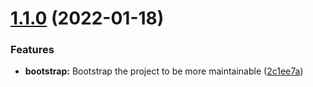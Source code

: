 # [1.1.0](https://github.com/mdial89f/serverless-online/compare/v1.0.0...v1.1.0) (2022-01-18)


### Features

* **bootstrap:** Bootstrap the project to be more maintainable ([2c1ee7a](https://github.com/mdial89f/serverless-online/commit/2c1ee7a38f78f6e77afb8b88693221c6b1c8e083))
